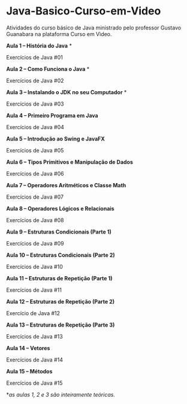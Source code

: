 # Java-Basico-Curso-em-Video
 Atividades do curso básico de Java ministrado pelo professor Gustavo Guanabara na plataforma Curso em Vìdeo.

**Aula 1 – História do Java** *

Exercícios de Java #01

**Aula 2 – Como Funciona o Java** *

Exercícios de Java #02

**Aula 3 – Instalando o JDK no seu Computador** *

Exercícios de Java #03

**Aula 4 – Primeiro Programa em Java**

Exercícios de Java #04

**Aula 5 – Introdução ao Swing e JavaFX**

Exercícios de Java #05

**Aula 6 – Tipos Primitivos e Manipulação de Dados**

Exercícios de Java #06

**Aula 7 – Operadores Aritméticos e Classe Math**

Exercícios de Java #07

**Aula 8 – Operadores Lógicos e Relacionais**

Exercícios de Java #08

**Aula 9 – Estruturas Condicionais (Parte 1)**

Exercícios de Java #09

**Aula 10 – Estruturas Condicionais (Parte 2)**

Exercícios de Java #10

**Aula 11 – Estruturas de Repetição (Parte 1)**

Exercícios de Java #11

**Aula 12 – Estruturas de Repetição (Parte 2)**

Exercício de Java #12

**Aula 13 – Estruturas de Repetição (Parte 3)**

Exercícios de Java #13

**Aula 14 – Vetores**

Exercícios de Java #14

**Aula 15 – Métodos**

Exercícios de Java #15

**as aulas 1, 2 e 3 são inteiramente teóricas.*
